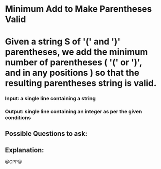 # Minimum Add to Make Parentheses Valid
# Given a string S of '(' and ')' parentheses, we add the minimum number of parentheses ( '(' or ')', and in any positions ) so that the resulting parentheses string is valid.

### Input: a single line containing a string
### Output: single line containing an integer as per the given conditions

## Possible Questions to ask:

## Explanation:

@CPP@
